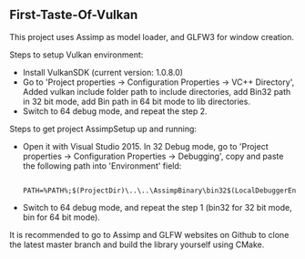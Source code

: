 ## First-Taste-Of-Vulkan

This project uses Assimp as model loader, and GLFW3 for window creation.

Steps to setup Vulkan environment:
* Install VulkanSDK (current version: 1.0.8.0)
* Go to 'Project properties -> Configuration Properties -> VC++ Directory', Added vulkan include folder path to include directories, add Bin32 path in 32 bit mode, add Bin path in 64 bit mode to lib directories.
* Switch to 64 debug mode, and repeat the step 2.


Steps to get project AssimpSetup up and running:
* Open it with Visual Studio 2015. In 32 Debug mode, go to 'Project properties -> Configuration Properties -> Debugging', copy and paste the following path into 'Environment' field:

            PATH=%PATH%;$(ProjectDir)\..\..\AssimpBinary\bin32$(LocalDebuggerEnvironment)

* Switch to 64 debug mode, and repeat the step 1 (bin32 for 32 bit mode, bin for 64 bit mode).

It is recommended to go to Assimp and GLFW websites on Github to clone the latest master branch and build the library yourself using CMake.
